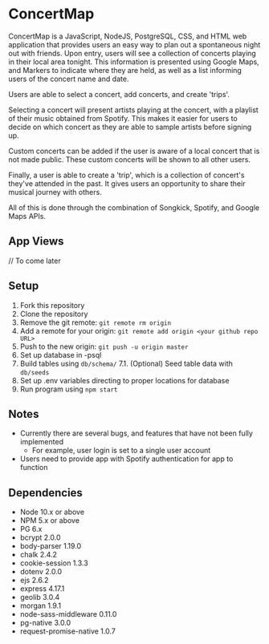 # ConcertMap

ConcertMap is a JavaScript, NodeJS, PostgreSQL, CSS, and HTML web application that provides users an easy way to plan out a spontaneous night out with friends. Upon entry, users will see a collection of concerts playing in their local area tonight. This information is presented using Google Maps, and Markers to indicate where they are held, as well as a list informing users of the concert name and date. 

Users are able to select a concert, add concerts, and create 'trips'. 

Selecting a concert will present artists playing at the concert, with a playlist of their music obtained from Spotify. This makes it easier for users to decide on which concert as they are able to sample artists before signing up. 

Custom concerts can be added if the user is aware of a local concert that is not made public. These custom concerts will be shown to all other users. 

Finally, a user is able to create a 'trip', which is a collection of concert's they've attended in the past. It gives users an opportunity to share their musical journey with others. 

All of this is done through the combination of Songkick, Spotify, and Google Maps APIs.

## App Views
// To come later


## Setup

1. Fork this repository
2. Clone the repository
3. Remove the git remote: `git remote rm origin`
4. Add a remote for your origin: `git remote add origin <your github repo URL>`
5. Push to the new origin: `git push -u origin master`
6. Set up database in -psql
7. Build tables using `db/schema/`
7.1. (Optional) Seed table data with `db/seeds`
8. Set up .env variables directing to proper locations for database
9. Run program using `npm start`

## Notes
- Currently there are several bugs, and features that have not been fully implemented
  - For example, user login is set to a single user account
-  Users need to provide app with Spotify authentication for app to function

## Dependencies

- Node 10.x or above
- NPM 5.x or above
- PG 6.x
- bcrypt 2.0.0
- body-parser 1.19.0
- chalk 2.4.2
- cookie-session 1.3.3
- dotenv 2.0.0
- ejs 2.6.2
- express 4.17.1
- geolib 3.0.4
- morgan 1.9.1
- node-sass-middleware 0.11.0
- pg-native 3.0.0
- request-promise-native 1.0.7
